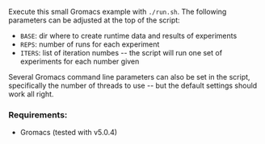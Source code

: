 
Execute this small Gromacs example with `./run.sh`.  The following parameters
can be adjusted at the top of the script:

* `BASE`:  dir where to create runtime data and results of experiments
* `REPS`:  number of runs for each experiment
* `ITERS`: list of iteration numbes -- the script will run one set of
           experiments for each number given

Several Gromacs command line parameters can also be set in the script,
specifically the number of threads to use -- but the default settings
should work all right.

### Requirements:

* Gromacs (tested with v5.0.4)


